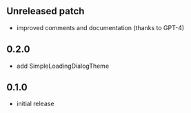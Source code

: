 ## Unreleased patch
- improved comments and documentation (thanks to GPT-4)

## 0.2.0
- add SimpleLoadingDialogTheme

## 0.1.0

- initial release
